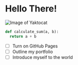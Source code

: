 # Hello There!

![Image of Yaktocat](https://octodex.github.com/images/yaktocat.png)

``` Python
def calculate_sum(a, b):
  return a + b
```

- [ ] Turn on GitHub Pages
- [ ] Outline my portfolio
- [ ] Introduce myself to the world
